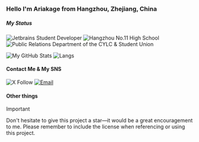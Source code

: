 ### Hello I'm Ariakage from Hangzhou, Zhejiang, China
##### My Status
![Jetbrains Student Developer](https://img.shields.io/badge/JetBrains_Student_Developer-000000?style=for-the-badge&logo=jetbrains&logoColor=white)
![Hangzhou No.11 High School](https://img.shields.io/badge/Hangzhou%20No.11%20High%20School-CC0000?style=for-the-badge&logo=education&logoColor=white) ![Public Relations Department of the CYLC & Student Union](https://img.shields.io/badge/Public%20Relations%20Department%20of%20the%20CYLC%20%26%20Student%20Union-003366?style=for-the-badge&logo=people&logoColor=003366)

![My GitHub Stats](https://github-readme-stats.vercel.app/api?username=chenjj100419)
![Langs](https://github-readme-stats.vercel.app/api/top-langs/?username=chenjj100419)
#### Contact Me & My SNS
![X Follow](https://img.shields.io/twitter/follow/ariakage_?style=for-the-badge&logo=X&logoColor=white) [![Email](https://img.shields.io/badge/Email-neohutao233%40icloud.com-007ACC?style=for-the-badge&logo=maildotru&logoColor=white)](mailto:neohutao233@icloud.com)
#### Other things
> [!IMPORTANT]
> Don't hesitate to give this project a star—it would be a great encouragement to me. Please remember to include the license when referencing or using this project.